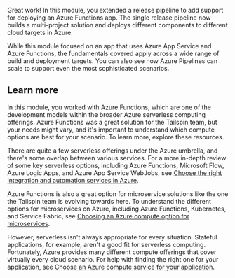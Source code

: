 Great work! In this module, you extended a release pipeline to add support for deploying an Azure Functions app. The single release pipeline now builds a multi-project solution and deploys different components to different cloud targets in Azure.

While this module focused on an app that uses Azure App Service and Azure Functions, the fundamentals covered apply across a wide range of build and deployment targets. You can also see how Azure Pipelines can scale to support even the most sophisticated scenarios.

## Learn more

In this module, you worked with Azure Functions, which are one of the development models within the broader Azure serverless computing offerings. Azure Functions was a great solution for the Tailspin team, but your needs might vary, and it's important to understand which compute options are best for your scenario. To learn more, explore these resources.

There are quite a few serverless offerings under the Azure umbrella, and there's some overlap between various services. For a more in-depth review of some key serverless options, including Azure Functions, Microsoft Flow, Azure Logic Apps, and Azure App Service WebJobs, see [Choose the right integration and automation services in Azure](/azure/azure-functions/functions-compare-logic-apps-ms-flow-webjobs?azure-portal=true).

Azure Functions is also a great option for microservice solutions like the one the Tailspin team is evolving towards here. To understand the different options for microservices on Azure, including Azure Functions, Kubernetes, and Service Fabric, see [Choosing an Azure compute option for microservices](/azure/architecture/microservices/design/compute-options?azure-portal=true).

However, serverless isn't always appropriate for every situation. Stateful applications, for example, aren't a good fit for serverless computing. Fortunately, Azure provides many different compute offerings that cover virtually every cloud scenario. For help with finding the right one for your application, see [Choose an Azure compute service for your application](/azure/architecture/guide/technology-choices/compute-decision-tree?azure-portal=true).
